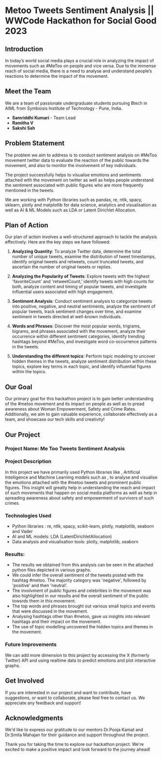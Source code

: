 # Metoo Tweets Sentiment Analysis || WWCode Hackathon for Social Good 2023

## Introduction

In today’s world social media plays a crucial role in analyzing the impact of movements such as #MeToo on people and vice versa. Due to the immense reach of social media, there is a need to analyse and understand people’s reactions to determine the impact of the movement.

## Meet the Team

We are a team of passionate undergraduate students pursuing Btech in AIML from Symbiosis Institute of Technology - Pune, India.

- **Samriddhi Kumari** - Team Lead
- **Ramitha V**
- **Sakshi Sah**

## Problem Statement

The problem we aim to address is to conduct sentiment analysis on #MeToo movement twitter data to evaluate the reaction of the public towards the movement, and also to monitor the involvement of key individuals.

The project successfully helps to visualise emotions and sentiments attached with the movement on twitter as well as helps people understand the sentiment associated with public figures who are more frequently mentioned in the tweets.

We are working with Python libraries such as pandas, re, ntlk, spacy, sklearn, plotly and matplotlib for data science, analytics and visualisation as well as AI & ML Models such as LDA or Latent Dirichlet Allocation.

## Plan of Action

Our plan of action involves a well-structured approach to tackle the analysis effectively. Here are the key steps we have followed:

1. **Analyzing Quantity**: To analyze Twitter data, determine the total number of unique tweets, examine the distribution of tweet timestamps, identify original tweets and retweets, count truncated tweets, and ascertain the number of original tweets or replies.

2. **Analyzing the Popularity of Tweets**: Explore tweets with the highest 'favoriteCount' and 'retweetCount,' identify tweets with high counts for both, analyze content and timing of popular tweets, and investigate influential users associated with high engagement.

3. **Sentiment Analysis**: Conduct sentiment analysis to categorize tweets into positive, negative, and neutral sentiments, analyze the sentiment of popular tweets, track sentiment changes over time, and examine sentiment in tweets directed at well-known individuals.

4. **Words and Phrases**: Discover the most popular words, trigrams, bigrams, and phrases associated with the movement, analyze their occurrence within different sentiment categories, identify trending hashtags beyond #MeToo, and investigate word co-occurrence patterns in the tweets.

5. **Understanding the different topics**: Perform topic modeling to uncover hidden themes in the tweets, analyze sentiment distribution within these topics, explore key terms in each topic, and identify influential figures within the topics.

## Our Goal

Our primary goal for this hackathon project is to gain better understanding of the #metoo movement and its impact on people as well as to pread awareness about Woman Empowerment, Safety and Crime Rates. Additionally, we aim to gain valuable experience, collaborate effectively as a team, and showcase our tech skills and creativity!

## Our Project

### Project Name: **Me Too Tweets Sentiment Analysis**

### Project Description
In this project we have primarily used Python libraries like , Artificial Intelligence and Machine Learning models such as , to analyse and visualise the emotions attached with the #metoo tweets and prominent public figures. This insight will greatly help in understanding the reach and impact of such movements that happen on social media platforms as well as help in spreading awareness about safety and empowerment of survivors of such crimes.

### Technologies Used

- Python libraries : re, ntlk, spacy, scikit-learn, plotly, matplotlib, seaborn and Vader
- AI and ML models: LDA (LatentDirichletAllocation)
- Data analysis and visualisation tools: plotly, matplotlib, seaborn

### Results: 
- The results we obtained from this analysis can be seen in the attached python files depicted in various graphs.
- We could infer the overall sentiment of the tweets posted with the hashtag #metoo. The majority category was 'negative', followed by 'positive' and then 'neutral'.
- The involvment of public figures and celebrities in the movement was also highlighted in our results and the overall sentiment of the public towsrds them in this movement.
- The top words and phrases brought out various small topics and events that were discussed in the movement.
- Analysing hashtags other than #metoo, gave us insights into relevant hashtags and their impact on the movement.
- The use of topic modelling uncovered the hidden topics and themes in the movement.


### Future Improvements
We can add more dimension to this project by accessing the X (formerly Twitter) API and using realtime data to predict emotions and plot interactive graphs.

## Get Involved

If you are interested in our project and want to contribute, have suggestions, or want to collaborate, please feel free to contact us. We appreciate any feedback and support!

## Acknowledgments

We'd like to express our gratitude to our mentors Dr.Pooja Kamat and Dr.Smita Mahajan for their guidance and support throughout the project.


Thank you for taking the time to explore our hackathon project. We're excited to make a positive impact and look forward to the journey ahead!
